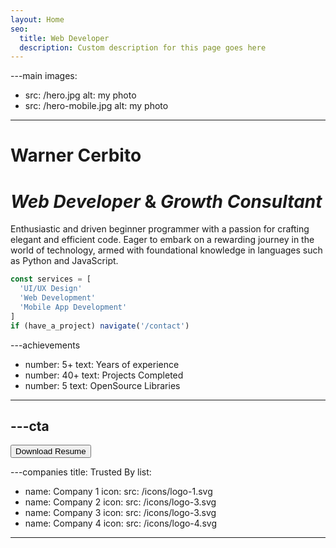 ```yaml
---
layout: Home
seo:
  title: Web Developer
  description: Custom description for this page goes here
---
```


---main
images:
  - src: /hero.jpg
    alt: my photo
  - src: /hero-mobile.jpg
    alt: my photo
---

# <Typewriter>Warner Cerbito</Typewriter>

# *Web Developer* <span>&</span> *Growth Consultant*

<Sep size={12} />

Enthusiastic and driven beginner programmer with a passion for crafting elegant and efficient code. Eager to embark on a rewarding journey in the world of technology, armed with foundational knowledge in languages such as Python and JavaScript.

```js {2-4} showLineNumbers
const services = [
  'UI/UX Design'
  'Web Development'
  'Mobile App Development'
]
if (have_a_project) navigate('/contact')
```


---achievements
- number: 5+
  text: Years of experience
- number: 40+
  text: Projects Completed
- number: 5
  text: OpenSource Libraries
---



---cta
---
<Button href="/about" size="lg">
  Download Resume
</Button>



---companies
title: Trusted By
list:
  - name: Company 1
    icon:
      src: /icons/logo-1.svg
  - name: Company 2
    icon:
      src: /icons/logo-3.svg
  - name: Company 3
    icon:
      src: /icons/logo-3.svg
  - name: Company 4
    icon:
      src: /icons/logo-4.svg
---